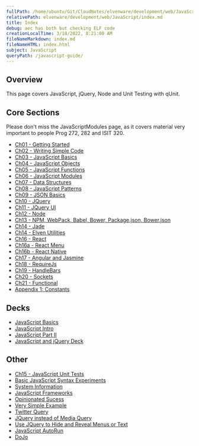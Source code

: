 ```yaml
---
fullPath: /home/ubuntu/Git/CloudNotes/elvenware/development/web/JavaScript/index.md
relativePath: elvenware/development/web/JavaScript/index.md
title: Index
debug: aec has both but checking ELF code
creationLocalTime: 3/18/2022, 8:21:00 AM
fileNameMarkdown: index.md
fileNameHTML: index.html
subject: JavaScript
queryPath: /javascript-guide/
---
```


<!-- toc -->
<!-- tocstop -->

## Overview

This page covers JavaScript, jQuery, Node and Unit Testing with qUnit.

## Core Sections

Please don't miss the JavaScriptModules page, as it covers material very important to people Prog 272, 282 and ISIT 320.

-	[Ch01 - Getting Started](/javascript-guide/GettingStarted.html)
-   [Ch02 - Writing Simple Code](/javascript-guide/WritingSimpleCode.html)
-	[Ch03 - JavaScript Basics](/javascript-guide/JavaScriptBasics.html)
-	[Ch04 - JavaScript Objects](/javascript-guide/JavaScriptObjects.html)
-	[Ch05 - JavaScript Functions](/javascript-guide/JavaScriptFunctions.html)
-	[Ch06 - JavaScript Modules](/javascript-guide/JavaScriptModules.html)
-	[Ch07 - Data Structures](/javascript-guide/DataStructures.html)
-	[Ch08 - JavaScript Patterns](/javascript-guide/JavaScriptPatterns.html)
-	[Ch09 - JSON Basics](/javascript-guide/JsonBasics.html)
-	[Ch10 - JQuery](/javascript-guide/JQueryBasic.html)
-	[Ch11 - JQuery UI](/javascript-guide/JQueryUi.html)
-	[Ch12 - Node](/javascript-guide/NodeJs.html)
- [Ch13 - NPM, WebPack, Babel, Bower, Package.json, Bower.json](/javascript-guide/NodePackages.html)
- [Ch14 - Jade](/javascript-guide/NodeJade.html)
- [Ch14 - Elven Utilities](/javascript-guide/ElvenUtilities.html)
- [Ch16 - React](/javascript-guide/JavaScriptReact.html)
- [Ch16a - React Menu](/javascript-guide/JavaScriptReactMenu.html)
- [Ch16b - React Native](/javascript-guide/JavaScriptReactNative.html)
-	[Ch17 - Angular and Jasmine](/javascript-guide/Angular.html)
-	[Ch18 - RequireJs](/javascript-guide/Require.html)
-	[Ch19 - HandleBars](/javascript-guide/HandleBars.html)
-	[Ch20 - Sockets](/javascript-guide/Sockets.html)
- [Ch21 - Functional](/javascript-guide/Functional.html)
- [Appendix 1: Constants](/javascript-guide/Constants.html)

## Decks

- [JavaScript Basics](http://bit.ly/elven-javascript-basics)
- [JavaScript Intro](http://bit.ly/javascript-intro)
- [JavaScript Part II](http://bit.ly/JavaScriptPartII)
-	[JavaScript and jQuery Deck](https://docs.google.com/present/view?id=d4jzqjs_47chjtjqfx)

## Other

-	[Ch15 - JavaScript Unit Tests](/unit-tests-guide/index.html)
-	[Basic JavaScript Syntax Experiments](/javascript-guide/BasicSyntax.html)
-	[System Information](/javascript-guide/SystemInformation.html)
-	[JavaScript Frameworks](/javascript-guide/JavaScriptWebFrameworks.html)
-	[Opinionated Sucess](/javascript-guide/OpinionatedSuccess.html)
-	[Very Simple Example](/javascript-guide/VerySimple.html)
-	[Twitter Query](/javascript-guide/TwitterQuery.html)
-	[JQuery instead of Media Query](/javascript-guide/MediaQueryMock.html)
-	[Use JQuery to Hide and Reveal Menus or Text](/javascript-guide/OnClickHandler.html)
-	[JavaScript AutoRun](/javascript-guide/JavaScriptAutorun.html)
-	[DoJo](/javascript-guide/DojoTest.html)
